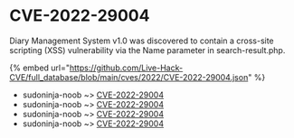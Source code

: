 # CVE-2022-29004

Diary Management System v1.0 was discovered to contain a cross-site scripting (XSS) vulnerability via the Name parameter in search-result.php.

{% embed url="https://github.com/Live-Hack-CVE/full_database/blob/main/cves/2022/CVE-2022-29004.json" %}


* sudoninja-noob ~> [CVE-2022-29004](https://www.alice-snow.ru/2022/database/cve-2022-29004/cve-2022-29004-sudoninja-noob)
* sudoninja-noob ~> [CVE-2022-29004](https://www.alice-snow.ru/2022/database/cve-2022-29004/cve-2022-29004-sudoninja-noob)
* sudoninja-noob ~> [CVE-2022-29004](https://www.alice-snow.ru/2022/database/cve-2022-29004/cve-2022-29004-sudoninja-noob)
* sudoninja-noob ~> [CVE-2022-29004](https://www.alice-snow.ru/2022/database/cve-2022-29004/cve-2022-29004-sudoninja-noob)